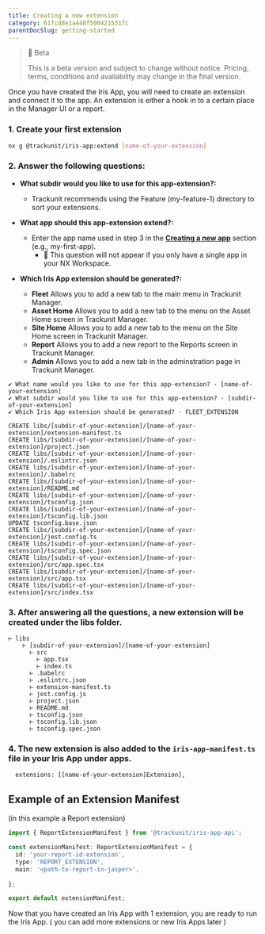 ```yaml
---
title: Creating a new extension
category: 61fcd8e1a448f5004215317c
parentDocSlug: getting-started
---
```


> 🚧 Beta
> 
> This is a beta version and subject to change without notice. Pricing, terms, conditions and availability may change in the final version.

Once you have created the Iris App, you will need to create an extension and connect it to the app. An extension is either a hook in to a certain place in the Manager UI or a report.

### 1. Create your first extension

```bash
nx g @trackunit/iris-app:extend [name-of-your-extension]
```



### 2. Answer the following questions:

- **What subdir would you like to use for this app-extension?:** 
  - Trackunit recommends using the Feature (my-feature-1) directory to sort your extensions.
- **What app should this app-extension extend?:**
  - Enter the app name used in step 3 in the **[Creating a new app](https://developers.trackunit.com/docs/creating-a-new-app)** section (e.g., my-first-app).  
    - 📌 This question will not appear if you only have a single app in your NX Workspace.

- **Which Iris App extension should be generated?:** 
  - **Fleet** Allows you to add a new tab to the main menu in Trackunit Manager.
  - **Asset Home** Allows you to add a new tab to the menu on the Asset Home screen in Trackunit Manager.
  - **Site Home** Allows you to add a new tab to the menu on the Site Home screen in Trackunit Manager.
  - **Report** Allows you to add a new report to the Reports screen in Trackunit Manager.
  - **Admin** Allows you to add a new tab in the adminstration page in Trackunit Manager.

```
✔ What name would you like to use for this app-extension? · [name-of-your-extension]
✔ What subdir would you like to use for this app-extension? · [subdir-of-your-extension]
✔ Which Iris App extension should be generated? · FLEET_EXTENSION

CREATE libs/[subdir-of-your-extension]/[name-of-your-extension]/extension-manifest.ts
CREATE libs/[subdir-of-your-extension]/[name-of-your-extension]/project.json
CREATE libs/[subdir-of-your-extension]/[name-of-your-extension]/.eslintrc.json
CREATE libs/[subdir-of-your-extension]/[name-of-your-extension]/.babelrc
CREATE libs/[subdir-of-your-extension]/[name-of-your-extension]/README.md
CREATE libs/[subdir-of-your-extension]/[name-of-your-extension]/tsconfig.json
CREATE libs/[subdir-of-your-extension]/[name-of-your-extension]/tsconfig.lib.json
UPDATE tsconfig.base.json
CREATE libs/[subdir-of-your-extension]/[name-of-your-extension]/jest.config.ts
CREATE libs/[subdir-of-your-extension]/[name-of-your-extension]/tsconfig.spec.json
CREATE libs/[subdir-of-your-extension]/[name-of-your-extension]/src/app.spec.tsx
CREATE libs/[subdir-of-your-extension]/[name-of-your-extension]/src/app.tsx
CREATE libs/[subdir-of-your-extension]/[name-of-your-extension]/src/index.tsx
```



### 3. After answering all the questions, a new extension will be created under the libs folder. 

```
⊢ libs
	⊢ [subdir-of-your-extension]/[name-of-your-extension]
      ⊢ src
        ⊢ app.tsx
        ⊢ index.ts
      ⊢ .babelrc
      ⊢ .eslintrc.json
      ⊢ extension-manifest.ts
      ⊢ jest.config.js
      ⊢ project.json
      ⊢ README.md
      ⊢ tsconfig.json
      ⊢ tsconfig.lib.json
      ⊢ tsconfig.spec.json
```



### 4. The new extension is also added to the `iris-app-manifest.ts` file in your Iris App under apps.

```
  extensions: [[name-of-your-extension]Extension],
```



## Example of an Extension Manifest 
(in this example a Report extension)

```ts
import { ReportExtensionManifest } from '@trackunit/iris-app-api';

const extensionManifest: ReportExtensionManifest = {
  id: 'your-report-id-extension',
  type: 'REPORT_EXTENSION',
  main: '<path-to-report-in-jasper>',
  
};

export default extensionManifest;

```

Now that you have created an Iris App with 1 extension, you are ready to run the Iris App.
( you can add more extensions or new Iris Apps later )